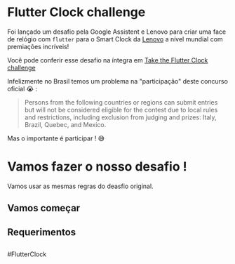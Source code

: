 # Flutter Clock challenge
Foi lançado um desafio pela Google Assistent e Lenovo para criar uma face de relógio com `flutter` para o Smart Clock da [Lenovo](https://www.lenovo.com/gb/en/smart-clock/) a nível mundial com premiações incríveis! 

Você pode conferir esse desafio na íntegra em [Take the Flutter Clock challenge](https://flutter.dev/clock)

Infelizmente no Brasil temos um problema na "participação" deste concurso oficial :sob: :
> Persons from the following countries or regions can submit entries but will not be considered eligible for the contest due to local rules and restrictions, including exclusion from judging and prizes: Italy, Brazil, Quebec, and Mexico.

Mas o importante é participar !  :sweat_smile:


# Vamos fazer o nosso desafio !
Vamos usar as mesmas regras do deasfio original. 

## Vamos começar 


## Requerimentos

## 

#FlutterClock
